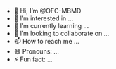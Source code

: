 - 👋 Hi, I’m @OFC-MBMD
- 👀 I’m interested in ...
- 🌱 I’m currently learning ...
- 💞️ I’m looking to collaborate on ...
- 📫 How to reach me ...
- 😄 Pronouns: ...
- ⚡ Fun fact: ...

<!---
OFC-MBMD/OFC-MBMD is a ✨ special ✨ repository because its `README.md` (this file) appears on your GitHub profile.
You can click the Preview link to take a look at your changes.
--->
